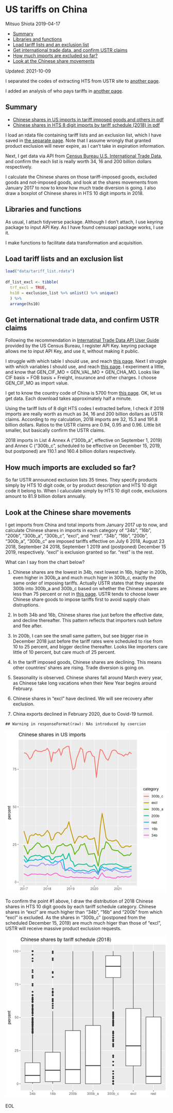 US tariffs on China
================
Mitsuo Shiota
2019-04-17

-   [Summary](#summary)
-   [Libraries and functions](#libraries-and-functions)
-   [Load tariff lists and an exclusion
    list](#load-tariff-lists-and-an-exclusion-list)
-   [Get international trade data, and confirm USTR
    claims](#get-international-trade-data-and-confirm-ustr-claims)
-   [How much imports are excluded so
    far?](#how-much-imports-are-excluded-so-far)
-   [Look at the Chinese share
    movements](#look-at-the-chinese-share-movements)

Updated: 2021-10-09

I separated the codes of extracting HTS from USTR site to [another
page](Extract-hts-from-USTR.md).

I added an analysis of who pays tariffs in [another page](Who-pays.md).

## Summary

-   [Chinese shares in US imports in tariff imposed goods and others in
    pdf](output/chinese-shares.pdf)
-   [Chinese shares in HTS 8 digit imports by tariff schedule (2018) in
    pdf](output/chinese-shares2.pdf)

I load an rdata file containing tariff lists and an exclusion list,
which I have saved in [the separate page](Extract-hts-from-USTR.md).
Note that I assume wrongly that granted product exclusion will never
expire, as I can’t take in expiration information.

Next, I get data via API from [Census Bureau U.S. International Trade
Data](https://www.census.gov/foreign-trade/data/), and confirm the each
list is really worth 34, 16 and 200 billion dollars respectively.

I calculate the Chinese shares on those tariff-imposed goods, excluded
goods and not-imposed goods, and look at the shares movements from
January 2017 to now to know how much trade diversion is going. I also
draw a boxplot of Chinese shares in HTS 10 digit imports in 2018.

## Libraries and functions

As usual, I attach tidyverse package. Although I don’t attach, I use
keyring package to input API Key. As I have found censusapi package
works, I use it.

I make functions to facilitate data transformation and acquisition.

## Load tariff lists and an exclusion list

``` r
load("data/tariff_list.rdata")

df_list_excl <- tibble(
  trf_excl = TRUE,
  hs10 = exclusion_list %>% unlist() %>% unique()
  ) %>% 
  arrange(hs10)
```

## Get international trade data, and confirm USTR claims

Following the recommendation in [Internatinal Trade Data API User
Guide](https://www.census.gov/foreign-trade/reference/guides/Guide%20to%20International%20Trade%20Datasets.pdf)
provided by the US Census Bureau, I register API Key. keyring package
allows me to input API Key, and use it, without making it public.

I struggle with which table I should use, and reach [this
page](https://www.census.gov/data/developers/data-sets/international-trade.html).
Next I struggle with which variables I should use, and reach [this
page](https://api.census.gov/data/timeseries/intltrade/imports/hs/variables.html).
I experiment a little, and know that GEN\_CIF\_MO = GEN\_VAL\_MO +
GEN\_CHA\_MO. Looks like CIF basis = FOB basis + Freight, insurance and
other charges. I choose GEN\_CIF\_MO as import value.

I get to know the country code of China is 5700 from [this
page](https://www.census.gov/foreign-trade/schedules/c/countryname.html).
OK, let us get data. Each download takes approximately half a minute.

Using the tariff lists of 8 digit HTS codes I extracted before, I check
if 2018 imports are really worth as much as 34, 16 and 200 billion
dollars as USTR claims. According to my calculation, 2018 imports are
32, 15.3 and 191.8 billion dollars. Ratios to the USTR claims are 0.94,
0.95 and 0.96. Little bit smaller, but basically confirm the USTR
claims.

2018 imports in List 4 Annex A (“300b\_a”, effective on September 1,
2019) and Annex C (“300b\_c”, scheduled to be effective on December 15,
2019, but postponed) are 110.1 and 160.4 billion dollars respectively.

## How much imports are excluded so far?

So far USTR announced exclusion lists 35 times. They specify products
simply by HTS 10 digit code, or by product description and HTS 10 digit
code it belong to. When I caluculate simply by HTS 10 digit code,
exclusions amount to 81.9 billion dollars annually.

## Look at the Chinese share movements

I get imports from China and total imports from January 2017 up to now,
and calculate Chinese shares in imports in each category of “34b”,
“16b”, “200b”, “300b\_a”, “300b\_c”, “excl”, and “rest”. “34b”, “16b”,
“200b”, “300b\_a”, “300b\_c” are imposed tariffs effective on July 6
2018, August 23 2018, September 24 2018, September 1 2019 and
(postponed) December 15 2019, respectively. “excl” is exclusion granted
so far. “rest” is the rest.

What can I say from the chart below?

1.  Chinese shares are the lowest in 34b, next lowest in 16b, higher in
    200b, even higher in 300b\_a and much much higer in 300b\_c, exactly
    the same order of imposing tariffs. Actually USTR states that they
    separate 300b into 300b\_a and 300b\_c based on whether the Chinese
    shares are less than 75 percent or not in [this
    page](https://ustr.gov/sites/default/files/enforcement/301Investigations/Notice_of_Modification_%28List_4A_and_List_4B%29.pdf).
    USTR tends to choose lower Chinese share goods to impose tariffs
    first to avoid supply chain distruptions.

2.  In both 34b and 16b, Chinese shares rise just before the effective
    date, and decline thereafter. This pattern reflects that importers
    rush before and flee after.

3.  In 200b, I can see the small same pattern, but see bigger rise in
    December 2018 just before the tariff rates were scheduled to rise
    from 10 to 25 percent, and bigger decline thereafter. Looks like
    importers care little of 10 percent, but care much of 25 percent.

4.  In the tariff imposed goods, Chinese shares are declining. This
    means other countries’ shares are rising. Trade diversion is going
    on.

5.  Seasonality is observed. Chinese shares fall around March every
    year, as Chinese take long vacations when their New Year begins
    around February.

6.  Chinese shares in “excl” have declined. We will see recovery after
    exclusion.

7.  China exports declined in February 2020, due to Covid-19 turmoil.

<!-- -->

    ## Warning in responseFormat(raw): NAs introduced by coercion

![](README_files/figure-gfm/get_data-1.png)<!-- -->

To confirm the point \#1 above, I draw the distribution of 2018 Chinese
shares in HTS 10 digit goods by each tariff schedule category. Chinese
shares in “excl” are much higher than “34b”, “16b” and “200b” from which
“excl” is excluded. As the shares in “300b\_c” (postponed from the
scheduled December 15, 2019) are much much higer than those of “excl”,
USTR will receive massive product exclusion requests.

![](README_files/figure-gfm/boxplot-1.png)<!-- -->

EOL
